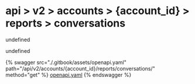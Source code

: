 # api > v2 > accounts > {account_id} > reports > conversations

undefined

undefined


{% swagger src="./.gitbook/assets/openapi.yaml" path="/api/v2/accounts/{account_id}/reports/conversations/" method="get" %}
[openapi.yaml](<./.gitbook/assets/openapi.yaml>)
{% endswagger %}